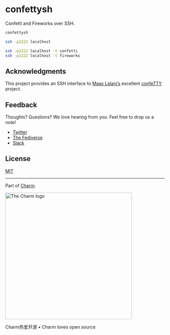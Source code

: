 # confettysh

Confetti and Fireworks over SSH.

```sh
confettysh
```

```sh
ssh -p2222 localhost

ssh -p2222 localhost -t confetti
ssh -p2222 localhost -t fireworks
```

## Acknowledgments

This project provides an SSH interface to [Maas Lalani’s](https://github.com/maaslalani) excellent [confeTTY](https://github.com/maaslalani/confetty) project.

## Feedback

Thoughts? Questions? We love hearing from you. Feel free to drop us a note!

* [Twitter](https://twitter.com/charmcli)
* [The Fediverse](https://mastodon.technology/@charm)
* [Slack](https://charm.sh)

## License

[MIT](/LICENSE)

***

Part of [Charm](https://charm.sh).

<a href="https://charm.sh/"><img alt="The Charm logo" src="https://stuff.charm.sh/charm-badge.jpg" width="400"></a>

Charm热爱开源 • Charm loves open source
